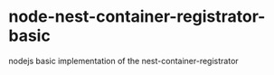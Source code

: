 node-nest-container-registrator-basic
=====================================

nodejs basic implementation of the nest-container-registrator

